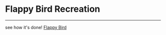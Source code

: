 # Flappy Bird Recreation
------

see how it's done! [Flappy Bird](https://jinnn0.github.io/flappy-bird/)
